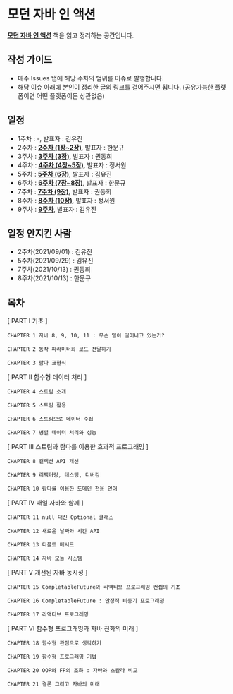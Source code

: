 # 모던 자바 인 액션

[**모던 자바 인 액션**](http://www.yes24.com/Product/Goods/77125987?OzSrank=1) 책을 읽고 정리하는 공간입니다.

## 작성 가이드
* 매주 Issues 탭에 해당 주차의 범위를 이슈로 발행합니다.
* 해당 이슈 아래에 본인이 정리한 글의 링크를 걸어주시면 됩니다. (공유가능한 플랫폼이면 어떤 플랫폼이든 상관없음)

## 일정
* 1주차 : -, 발표자 : 김유진
* 2주차 : [**2주차 (1장~2장)**](https://github.com/hmg0616/moder_java_study/issues/2), 발표자 : 한문규
* 3주차 : [**3주차 (3장)**](https://github.com/hmg0616/moder_java_study/issues/3), 발표자 : 권동희
* 4주차 : [**4주차 (4장~5장)**](https://github.com/hmg0616/moder_java_study/issues/4), 발표자 : 정서원
* 5주차 : [**5주차 (6장)**](https://github.com/hmg0616/modern_java_study/issues/5), 발표자 : 김유진
* 6주차 : [**6주차 (7장~8장)**](https://github.com/hmg0616/moder_java_study/issues/6), 발표자 : 한문규
* 7주차 : [**7주차 (9장)**](https://github.com/hmg0616/moder_java_study/issues/7), 발표자 : 권동희
* 8주차 : [**8주차 (10장)**](https://github.com/hmg0616/moder_java_study/issues/8), 발표자 : 정서원
* 9주차 : [**9주차**](https://github.com/hmg0616/moder_java_study/issues/9), 발표자 : 김유진

## 일정 안지킨 사람
* 2주차(2021/09/01) : 김유진
* 5주차(2021/09/29) : 김유진
* 7주차(2021/10/13) : 권동희
* 8주차(2021/10/13) : 한문규


## 목차
[ PART I 기초 ]
```
CHAPTER 1 자바 8, 9, 10, 11 : 무슨 일이 일어나고 있는가?

CHAPTER 2 동작 파라미터화 코드 전달하기

CHAPTER 3 람다 표현식
```
[ PART II 함수형 데이터 처리 ]
```
CHAPTER 4 스트림 소개

CHAPTER 5 스트림 활용

CHAPTER 6 스트림으로 데이터 수집

CHAPTER 7 병렬 데이터 처리와 성능
```
[ PART III 스트림과 람다를 이용한 효과적 프로그래밍 ]
```
CHAPTER 8 컬렉션 API 개선

CHAPTER 9 리팩터링, 테스팅, 디버깅

CHAPTER 10 람다를 이용한 도메인 전용 언어
```
[ PART IV 매일 자바와 함께 ]
```
CHAPTER 11 null 대신 Optional 클래스

CHAPTER 12 새로운 날짜와 시간 API

CHAPTER 13 디폴트 메서드

CHAPTER 14 자바 모듈 시스템
```
[ PART V 개선된 자바 동시성 ]
```
CHAPTER 15 CompletableFuture와 리액티브 프로그래밍 컨셉의 기초

CHAPTER 16 CompletableFuture : 안정적 비동기 프로그래밍

CHAPTER 17 리액티브 프로그래밍
```
[ PART VI 함수형 프로그래밍과 자바 진화의 미래 ]
```
CHAPTER 18 함수형 관점으로 생각하기

CHAPTER 19 함수형 프로그래밍 기법

CHAPTER 20 OOP와 FP의 조화 : 자바와 스칼라 비교

CHAPTER 21 결론 그리고 자바의 미래
```
